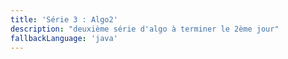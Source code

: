 ```yaml
---
title: 'Série 3 : Algo2'
description: "deuxième série d'algo à terminer le 2ème jour"
fallbackLanguage: 'java'
---
```

